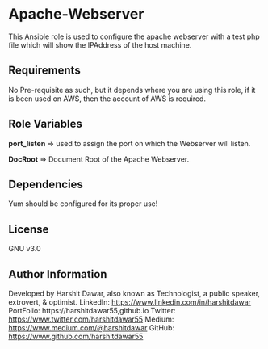 Apache-Webserver
=========

This Ansible role is used to configure the apache webserver with a test php file which will show the IPAddress of the host machine.

Requirements
------------

No Pre-requisite as such, but it depends where you are using this role, if it is been used on AWS, then the account of AWS is required.

Role Variables
--------------

**port_listen** => used to assign the port on which the Webserver will listen.
<br>

**DocRoot** => Document Root of the Apache Webserver.

Dependencies
------------

Yum should be configured for its proper use!

License
-------

GNU v3.0

Author Information
------------------
Developed by Harshit Dawar, also known as Technologist, a public speaker, extrovert, & optimist.
LinkedIn: https://www.linkedin.com/in/harshitdawar
PortFolio: https://harshitdawar55,github.io
Twitter: https://www.twitter.com/harshitdawar55
Medium: https://www.medium.com/@harshitdawar
GitHub: https://www.github.com/harshitdawar55
